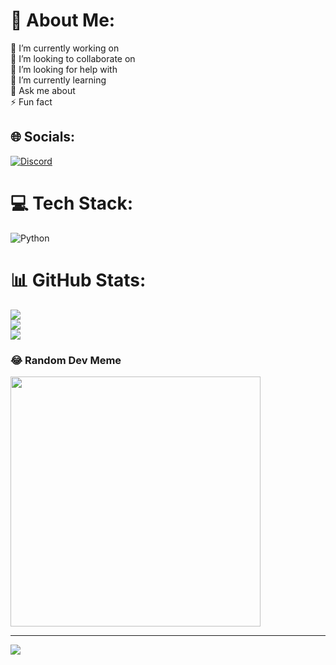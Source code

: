 # 💫 About Me:
🔭 I’m currently working on<br>👯 I’m looking to collaborate on<br>🤝 I’m looking for help with<br>🌱 I’m currently learning<br>💬 Ask me about<br>⚡ Fun fact


## 🌐 Socials:
[![Discord](https://img.shields.io/badge/Discord-%237289DA.svg?logo=discord&logoColor=white)](https://discord.gg/a) 

# 💻 Tech Stack:
![Python](https://img.shields.io/badge/python-3670A0?style=for-the-badge&logo=python&logoColor=ffdd54)
# 📊 GitHub Stats:
![](https://github-readme-stats.vercel.app/api?username=Brandomita&theme=dark&hide_border=false&include_all_commits=false&count_private=false)<br/>
![](https://github-readme-streak-stats.herokuapp.com/?user=Brandomita&theme=dark&hide_border=false)<br/>
![](https://github-readme-stats.vercel.app/api/top-langs/?username=Brandomita&theme=dark&hide_border=false&include_all_commits=false&count_private=false&layout=compact)

### 😂 Random Dev Meme
<img src='https://randommeme-five.vercel.app/' style="height: 400px;"/>

---
[![](https://visitcount.itsvg.in/api?id=Brandomita&icon=0&color=0)](https://visitcount.itsvg.in)

<!-- Proudly created with GPRM ( https://gprm.itsvg.in ) -->
